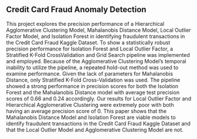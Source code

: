 ## Credit Card Fraud Anomaly Detection

This project explores the precision performance of a Hierarchical Agglomerative Clustering Model, Mahalanobis Distance Model, Local Outlier Factor Model, and Isolation Forest in identifying fraudulent transactions in the Credit Card Fraud Kaggle Dataset. To show a statistically robust precision performance for Isolation Forest and Local Outlier Factor, a Stratified K-Fold CrossValidation and Grid Search pipeline was implemented and employed. Because of the Agglomerative Clustering Model’s temporal inability to utilize the pipeline, a repeated hold-out method was used to examine performance. Given the lack of parameters for Mahalanobis Distance, only Stratified K-Fold Cross-Validation was used. The pipeline showed a strong performance in precision scores for both the Isolation Forest and the Mahalanobis Distance model with average test precision scores of 0.66 and 0.24 accordingly. Our results for Local Outlier Factor and Hierarchical Agglomerative Clustering were extremely poor with both having an average precision score of 0. This paper shows that the Mahalanobis Distance Model and Isolation Forest are viable models to identify fraudulent transactions in the Credit Card Fraud Kaggle Dataset and that the Local Outlier Model and Agglomerative Clustering Model are not.
